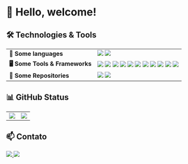 # 👋 Hello, welcome!

## 🛠️ Technologies & Tools  

<table>
  <tr>
    <td><strong>📜 Some languages</strong></td>
    <td>
      <img src="https://img.shields.io/badge/JavaScript-F7DF1E?style=for-the-badge&logo=javascript&logoColor=black">
      <img src="https://img.shields.io/badge/TypeScript-3178C6?style=for-the-badge&logo=typescript&logoColor=white">
    </td>
  </tr>
  <tr>
    <td><strong>🖥️ Some Tools & Frameworks</strong></td>
    <td>
      <img src="https://img.shields.io/badge/Figma-F24E1E?style=for-the-badge&logo=figma&logoColor=white">
      <img src="https://img.shields.io/badge/Git-F05032?style=for-the-badge&logo=git&logoColor=white">
      <img src="https://img.shields.io/badge/Postman-FF6C37?style=for-the-badge&logo=postman&logoColor=white">
      <img src="https://img.shields.io/badge/Playwright-2EAD33?style=for-the-badge&logo=playwright&logoColor=white">
      <img src="https://img.shields.io/badge/Cypress-17202C?style=for-the-badge&logo=cypress&logoColor=white">
      <img src="https://img.shields.io/badge/Allure%20Report-E74426?style=for-the-badge">
      <img src="https://img.shields.io/badge/Webdriver.io-EA5906?style=for-the-badge&logo=webdriverio&logoColor=white">
      <img src="https://img.shields.io/badge/Appium-9D38BD?style=for-the-badge&logo=appium&logoColor=white">
      <img src="https://img.shields.io/badge/Cucumber-23D96C?style=for-the-badge&logo=cucumber&logoColor=white">
      <img src="https://img.shields.io/badge/Faker-7A1FA2?style=for-the-badge">
      <img src="https://img.shields.io/badge/Browserstack-F47A20?style=for-the-badge&logo=browserstack&logoColor=white">
    </td>
  </tr>
  <tr>
    <td><strong>📁 Some Repositories</strong></td>
    <td>
      <img src="https://img.shields.io/badge/GitHub-181717?style=for-the-badge&logo=github&logoColor=white">
      <img src="https://img.shields.io/badge/Bitbucket-0052CC?style=for-the-badge&logo=bitbucket&logoColor=white">
    </td>
  </tr>
</table>

## 📊 GitHub Status  

<table>
  <tr>
    <td>
      <img src="https://github-readme-stats.vercel.app/api?username=Hrqlv&show_icons=true&theme=merko">
    </td>
    <td>
      <img src="https://github-readme-stats.vercel.app/api/top-langs/?username=Hrqlv&layout=compact&theme=merko">
    </td>
  </tr>
</table>

## 📫 Contato  

<a href="https://www.linkedin.com/in/henrique-lopes-velozo-272206234/" target="_blank">
  <img src="https://img.shields.io/badge/LinkedIn-0077B5?style=for-the-badge&logo=linkedin&logoColor=white">
</a>

<a href="hlopesvelozo@gmail.com">
  <img src="https://img.shields.io/badge/Email-D14836?style=for-the-badge&logo=gmail&logoColor=white">
</a>
